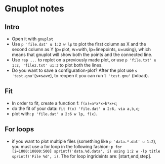 # Gnuplot notes

## Intro
- Open it with `gnuplot`
- Use `p 'file.dat' u 1:2 w lp` to plot the first column as X and the second column as Y (p=plot, w=with, lp=linepoints, u=using), which means that gnuplot will show both the points and the connected line.
- Use `rep ...` to replot on a previously made plot, or use `p 'file.txt' u 1:2, 'file2.txt' u1:3` to plot both the lines.
- Do you want to save a configuration-plot? After the plot use `s 'test.gnu'`(s=save), to reopen it you can run `l 'test.gnu'` (l=load).

## Fit
- In order to fit, create a function f: `f(x)=a*x*x+b*x+c`;
- do the fit of your data: `fit f(x) 'file.dat' u 2:6, via a,b,c`;
- plot with: `p 'file.dat' u 2:6 w lp, f(x)`.

## For loops
- if you want to plot multiple files (something like `p 'data.*.dat' u 1:2`), you must use a for loop in the following fashion: `p for [i=1000:10000:500] sprintf('data.%d.data', i) using 1:2 w -lp title sprintf('File %d', i)`. The for loop ingrideints are: [start,end,step].

